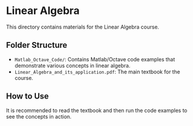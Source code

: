 # Linear Algebra

This directory contains materials for the Linear Algebra course.

## Folder Structure

*   `Matlab_Octave_Code/`: Contains Matlab/Octave code examples that demonstrate various concepts in linear algebra.
*   `Linear_Algebra_and_its_application.pdf`: The main textbook for the course.

## How to Use

It is recommended to read the textbook and then run the code examples to see the concepts in action.
